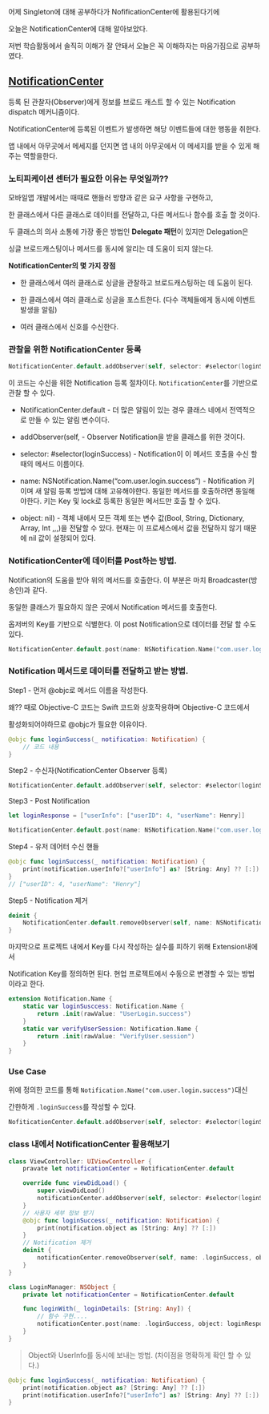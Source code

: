 어제 Singleton에 대해 공부하다가 NofificationCenter에 활용된다기에

오늘은 NotificationCenter에 대해 알아보았다.

저번 학습활동에서 솔직히 이해가 잘 안돼서 오늘은 꼭 이해하자는 마음가짐으로 공부하였다.

## [NotificationCenter](https://developer.apple.com/documentation/foundation/notificationcenter)

등록 된 관찰자(Observer)에게 정보를 브로드 캐스트 할 수 있는 Notification dispatch 메커니즘이다.

NotificationCenter에 등록된 이벤트가 발생하면 해당 이벤트들에 대한 행동을 취한다.

앱 내에서 아무곳에서 메세지를 던지면 앱 내의 아무곳에서 이 메세지를 받을 수 있게 해주는 역할을한다.

### 노티피케이션 센터가 필요한 이유는 무엇일까??

모바일앱 개발에서는 때때로 핸들러 방향과 같은 요구 사항을 구현하고,

한 클래스에서 다른 클래스로 데이터를 전달하고, 다른 메서드나 함수를 호출 할 것이다.

두 클래스의 의사 소통에 가장 좋은 방법인 **Delegate 패턴**이 있지만 Delegation은

싱글 브로드캐스팅이나 메서드를 동시에 알리는 데 도움이 되지 않는다.

**NotificationCenter의 몇 가지 장점**

- 한 클래스에서 여러 클래스로 싱글을 관찰하고 브로드캐스팅하는 데 도움이 된다.

- 한 클래스에서 여러 클래스로 싱글을 포스트한다. (다수 객체들에게 동시에 이벤트 발생을 알림)

- 여러 클래스에서 신호를 수신한다.

### 관찰을 위한 NotificationCenter 등록

```swift
NotificationCenter.default.addObserver(self, selector: #selector(loginSuccess), ("com.user.login.success"), object: nil)
```

이 코드는 수신을 위한 Notification 등록 절차이다. `NotificationCenter`를 기반으로 관찰 할 수 있다.

- NotificationCenter.default - 더 많은 알림이 있는 경우 클래스 네에서 전역적으로
  만들 수 있는 알림 변수이다.

- addObserver(self, - Observer Notification을 받을 클래스를 위한 것이다.

- selector: #selector(loginSuccess) - Notification이 이 메서드 호출을 수신 할 때의 메서드 이름이다.

- name: NSNotification.Name(“com.user.login.success”) - Notification 키이며 새 알림 등록 방법에
  대해 고유해야한다. 동일한 메서드를 호출하려면 동일해야한다. 키는 Key 및 lock로 등록한
  동일한 메서드만 호출 할 수 있다.

- object: nil) - 객체 내에서 모든 객체 또는 변수 값(Bool, String, Dictionary, Array, Int ,,,)을
  전달할 수 있다. 현재는 이 프로세스에서 값을 전달하지 않기 때문에 nil 값이 설정되어 있다.

### NotificationCenter에 데이터를 Post하는 방법.

Notification의 도움을 받아 위의 메서드를 호출한다. 이 부분은 마치 Broadcaster(방송인)과 같다.

동일한 클래스가 필요하지 않은 곳에서 Notification 메서드를 호출한다.

옵저버의 Key를 기반으로 식별한다. 이 post Notification으로 데이터를 전달 할 수도 있다.

```swift
NotificationCenter.default.post(name: NSNotification.Name("com.user.login.success"), object: nil)
```

### Notification 메서드로 데이터를 전달하고 받는 방법.

Step1 - 먼저 @objc로 메서드 이름을 작성한다.

왜?? 때로 Objective-C 코드는 Swift 코드와 상호작용하며 Objective-C 코드에서

활성화되어야하므로 @objc가 필요한 이유이다.

```swift
@objc func loginSuccess(_ notification: Notification) {
    // 코드 내용
}
```

Step2 - 수신자(NotificationCenter Observer 등록)

```swift
NotificationCenter.default.addObserver(self, selector: #selector(loginSuccess(_:)), ("com.user.login.success"), object: nil)
```

Step3 - Post Notification

```swift
let loginResponse = ["userInfo": ["userID": 4, "userName": Henry]]

NotificationCenter.default.post(name: NSNotification.Name("com.user.login.success"), object: nil, userInfo: loginResponse)
```

Step4 - 유저 데어터 수신 핸들

```swift
@objc func loginSuccess(_ notification: Notification) {
    print(notification.userInfo?["userInfo"] as? [String: Any] ?? [:])
}
// ["userID": 4, "userName": "Henry"]
```

Step5 - Notification 제거

```swift
deinit {
    NotificationCenter.default.removeObserver(self, name: NSNotification.Name("com.user.login.success"), object: nil)
}
```

마지막으로 프로젝트 내에서 Key를 다시 작성하는 실수를 피하기 위해 Extension내에서

Notification Key를 정의하면 된다. 현업 프로젝트에서 수동으로 변경할 수 있는 방법이라고 한다.

```swift
extension Notification.Name {
    static var loginSusccess: Notification.Name {
        return .init(rawValue: "UserLogin.success")
    }
    static var verifyUserSession: Notification.Name {
        return .init(rawValue: "VerifyUser.session")
    }
}
```

### Use Case

위에 정의한 코드를 통해 `Notification.Name("com.user.login.success")`대신

간한하게 `.loginSuccess`를 작성할 수 있다.

```swift
NofiticationCenter.default.addObserver(self, selector: #selector(loginSuccess(_:)), name: .loginSuccess, object: nil)
```

### class 내에서 NotificationCenter 활용해보기

```swift
class ViewController: UIViewController {
    pravate let notificationCenter = NotificationCenter.default

    override func viewDidLoad() {
        super.viewDidLoad()
        notificationCenter.addObserver(self, selector: #selector(loginSuccess(_:)), name: .loginSuccess, object: nil)
    }
    // 사용자 세부 정보 받기
    @objc func loginSuccess(_ notification: Notification) {
        print(notification.object as [String: Any] ?? [:])
    }
    // Notification 제거
    deinit {
        notificationCenter.removeObserver(self, name: .loginSuccess, object: nil)
    }
}

class LoginManager: NSObject {
    private let notificationCenter = NotificationCenter.default

    func loginWith(_ loginDetails: [String: Any]) {
        // 함수 구현....
        notificationCenter.post(name: .loginSuccess, object: loginResponse)
    }
}
```

> Object와 UserInfo를 동시에 보내는 방법. (차이점을 명확하게 확인 할 수 있다.)

```swift
@objc func loginSuccess(_ notification: Notification) {
    print(notification.object as? [String: Any] ?? [:])
    print(notification.userInfo?["userInfo"] as? [String: Any] ?? [:])
}
```
